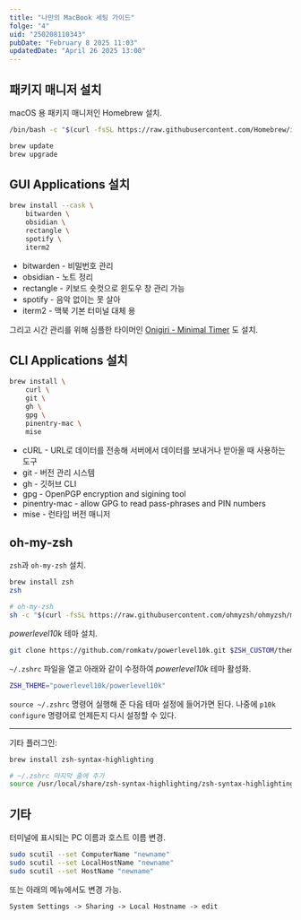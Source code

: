 ```yaml
---
title: "나만의 MacBook 세팅 가이드"
folge: "4"
uid: "250208110343"
pubDate: "February 8 2025 11:03"
updatedDate: "April 26 2025 13:00"
---
```


## 패키지 매니저 설치

macOS 용 패키지 매니저인 Homebrew 설치.

```bash
/bin/bash -c "$(curl -fsSL https://raw.githubusercontent.com/Homebrew/install/HEAD/install.sh)"

brew update
brew upgrade
```

## GUI Applications 설치

```bash
brew install --cask \
	bitwarden \
	obsidian \
	rectangle \
	spotify \
	iterm2
```

- bitwarden - 비밀번호 관리
- obsidian - 노트 정리
- rectangle - 키보드 숏컷으로 윈도우 창 관리 가능
- spotify - 음악 없이는 못 살아
- iterm2 - 맥북 기본 터미널 대체 용

그리고 시간 관리를 위해 심플한 타이머인 [Onigiri - Minimal Timer](https://apps.apple.com/us/app/onigiri-minimal-timer/id1639917298?mt=12) 도 설치.

## CLI Applications 설치

```bash
brew install \
	curl \
	git \
	gh \
	gpg \
	pinentry-mac \
	mise
```

- cURL - URL로 데이터를 전송해 서버에서 데이터를 보내거나 받아올 때 사용하는 도구
- git - 버전 관리 시스템
- gh - 깃허브 CLI
- gpg - OpenPGP encryption and sigining tool
- pinentry-mac - allow GPG to read pass-phrases and PIN numbers
- mise - 런타임 버전 매니저

## oh-my-zsh

`zsh`과 `oh-my-zsh` 설치.

```sh
brew install zsh
zsh

# oh-my-zsh
sh -c "$(curl -fsSL https://raw.githubusercontent.com/ohmyzsh/ohmyzsh/master/tools/install.sh)"
```

*powerlevel10k* 테마 설치.
```sh
git clone https://github.com/romkatv/powerlevel10k.git $ZSH_CUSTOM/themes/powerlevel10k
```

 `~/.zshrc` 파일을 열고 아래와 같이 수정하여 *powerlevel10k* 테마 활성화.
```sh
ZSH_THEME="powerlevel10k/powerlevel10k"
```

`source ~/.zshrc` 명령어 실행해 준 다음 테마 설정에 들어가면 된다. 나중에 `p10k configure` 명령어로 언제든지 다시 설정할 수 있다. 

---

기타 플러그인:
```sh
brew install zsh-syntax-highlighting

# ~/.zshrc 마지막 줄에 추가
source /usr/local/share/zsh-syntax-highlighting/zsh-syntax-highlighting.zsh
```


## 기타

터미널에 표시되는 PC 이름과 호스트 이름 변경.

```sh
sudo scutil --set ComputerName "newname"
sudo scutil --set LocalHostName "newname"
sudo scutil --set HostName "newname"
```

또는 아래의 메뉴에서도 변경 가능.

`System Settings -> Sharing -> Local Hostname -> edit`